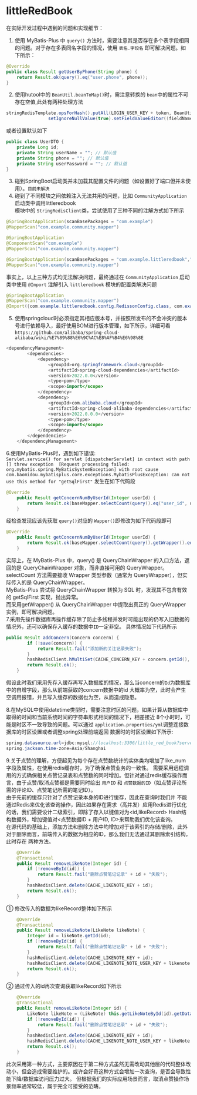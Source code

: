 # littleRedBook

在实际开发过程中遇到的问题和实现细节：

1. 使用 MyBatis-Plus 中 `query()` 方法时，需要注意其是否存在多个表字段相同的问题。对于存在多表同名字段的情况，使用 `表名.字段名` 即可解决问题。如下所示：

```java
@Override
public class Result getUserByPhone(String phone) {
    return Result.ok(query().eq("user.phone", phone));
}
```
2. 使用hutool中的 `BeanUtil.beanToMap()`时，需注意转换的 `bean`中的属性不可存在空值,此处有两种处理方法

```java
stringRedisTemplate.opsForHash().putAll(LOGIN_USER_KEY + token, BeanUtil.beanToMap(userDTO, new HashMap<>(), CopyOptions.create().
                setIgnoreNullValue(true).setFieldValueEditor((fieldName, fieldValue) -> fieldValue == null ? null : fieldValue.toString())));
```

或者设置默认如下

```java
public class UserDTO {
    private Long id;
    private String userName = ""; // 默认值
    private String phone = ""; // 默认值
    private String userPassword = ""; // 默认值
}
```

3. 碰到SpringBoot启动类并未加载其配置文件的问题（如设置好了端口但并未使用）。`目前未解决`
4. 碰到了不同模块之间依赖注入无法共用的问题，比如 `CommunityApplication`启动类中调用littleredbook  
模块中的 `StringRedisClient`类，尝试使用了三种不同的注解方式如下所示
```java
@SpringBootApplication(scanBasePackages = "com.example")
@MapperScan("com.example.community.mapper")
```
```java
@SpringBootApplication
@ComponentScan("com.example")
@MapperScan("com.example.community.mapper")
```
```java
@SpringBootApplication(scanBasePackages = "com.example.littleredbook","com.example.community")
@MapperScan("com.example.community.mapper")
```
事实上，以上三种方式均无法解决问题，最终通过在 `CommunityApplication` 启动类中使用 `@Import` 注解引入 `littleredbook` 模块的配置类解决问题
```java
@SpringBootApplication
@MapperScan("com.example.community.mapper")
@Import({com.example.littleredbook.config.RedissonConfig.class, com.example.littleredbook.utils.StringRedisClient.class})
```
5. 使用springcloud时必须指定其相应版本号，并按照所发布的不会冲突的版本号进行依赖导入，最好使用BOM进行版本管理，如下所示，详细可看  
`https://github.com/alibaba/spring-cloud-alibaba/wiki/%E7%89%88%E6%9C%AC%E8%AF%B4%E6%98%8E`
```java
<dependencyManagement>
        <dependencies>
            <dependency>
                <groupId>org.springframework.cloud</groupId>
                <artifactId>spring-cloud-dependencies</artifactId>
                <version>2022.0.0</version>
                <type>pom</type>
                <scope>import</scope>
            </dependency>
            <dependency>
                <groupId>com.alibaba.cloud</groupId>
                <artifactId>spring-cloud-alibaba-dependencies</artifactId>
                <version>2022.0.0.0</version>
                <type>pom</type>
                <scope>import</scope>
            </dependency>
        </dependencies>
    </dependencyManagement>
```  
6.使用MyBatis-Plus时，遇到如下错误:  
`Servlet.service() for servlet [dispatcherServlet] in context with path [] threw exception 
[Request processing failed: org.mybatis.spring.MyBatisSystemException]
with root cause  com.baomidou.mybatisplus.core.exceptions.MybatisPlusException: can not use this method for "getSqlFirst"`
发生在如下代码段
```java
@Override
    public Result getConcernNumByUserId(Integer userId) {
        return Result.ok(baseMapper.selectCount(query().eq("user_id", userId)));
    }
```
经检查发现应该先获取 `query()`对应的 `Wapper()`即修改为如下代码段即可  
```java
@Override
    public Result getConcernNumByUserId(Integer userId) {
        return Result.ok(baseMapper.selectCount(query().getWrapper().eq("user_id", userId)));
    }
```
实际上，在 MyBatis-Plus 中，query() 是 QueryChainWrapper 的入口方法，返回的是 QueryChainWrapper 对象，而非直接可用的 QueryWrapper。  
selectCount 方法需要接收 Wrapper<T> 类型参数（通常为 QueryWrapper），但实际传入的是 QueryChainWrapper。  
MyBatis-Plus 尝试将 QueryChainWrapper 转换为 SQL 时，发现其不包含有效的 getSqlFirst 实现，抛出异常。  
而采用getWrapper() 从 QueryChainWrapper 中提取出真正的 QueryWrapper 实例，即可解决问题。  
7.采用先操作数据库再操作缓存除了防止多线程并发时可能出现的仍写入旧数据的情况外，还可以确保存入缓存的数据中`ID`一定非空。
具体情况如下代码所示
```java
public Result addConcern(Concern concern) {
        if (!save(concern)) {
            return Result.fail("添加新的关注记录失败");
        }
        hashRedisClient.hMultiSet(CACHE_CONCERN_KEY + concern.getId(), concern);
        return Result.ok();
    }
```
假设此时我们采用先存入缓存再写入数据库的情况，那么当concern的`Id`为数据库中的自增字段，那么从前端获取的concern数据中的id
大概率为空，此时会产生空调用报错，并且写入缓存的数据也为空，从而造成隐患。
  
8.在MySQL中使用datetime类型时，需要注意时区的问题，如果计算从数据库中取得的时间和当前系统时间的字符串形式相同的情况下，相差接近
8个小时时，可能是时区不一致导致的问题。可以通过 `application.properties/yml`调整连接数据库的时区设置或者调整spring处理前端返回
数据时的时区设置如下所示:
```java
spring.datasource.url=jdbc:mysql://localhost:3306/little_red_book?serverTimezone=Asia/Shanghai
spring.jackson.time-zone=Asia/Shanghai
```
  
9.关于点赞的理解，方便起见为每个存在点赞数统计的实体类均增加了like_num字段及属性，在使用redis缓存时，为了确保点赞业务的一致性。
需要采用远程调用的方式确保相关点赞记录表和点赞数的同时增加。但针对通过redis缓存操作而言，由于点赞/取消点赞都是需要同时给出 `用户ID`
和 `点赞数据的ID`（如点赞评论所需的评论ID、点赞笔记所需的笔记ID）。  
由于先前的缓存只针对了点赞记录本身的ID进行缓存，因此在查询时我们并
不能通过Redis来优化该查询操作，因此如果存在需求（高并发）应用Redis进行优化的话，我们需要设计二级索引，即除了存入以键值对为<id,likeRecord>
Hash结构数据外，增加键值对<点赞数据ID + 用户ID, ID>来帮助我们优化该查询。  
在源代码的基础上，添加方法和删除方法中均增加对于该索引的存储/删除，此外对于删除而言，前端传入的数据为相应的ID，那么我们无法通过其删除索引结构，此时存在
两种方法。
```java
    @Override
    @Transactional
    public Result removeLikeNote(Integer id) {
        if (!removeById(id)) {
            return Result.fail("删除点赞笔记记录" + id + "失败");
        }
        hashRedisClient.delete(CACHE_LIKENOTE_KEY + id);
        return Result.ok();
    }
```
① 修改传入的数据为likeRecord整体如下所示
```java
    @Override
    @Transactional
    public Result removeLikeNote(LikeNote likeNote) {
        Integer id = likeNote.getId(id);
        if (!removeById(id) {
            return Result.fail("删除点赞笔记记录" + id + "失败");
        }
        hashRedisClient.delete(CACHE_LIKENOTE_KEY + id);
        hashRedisClient.delete(CACHE_LIKENOTE_NOTE_USER_KEY + likenote.getNoteId() + ":" + likenote.getUserId());
        return Result.ok();
    }
```
② 通过传入的id再次查询获取likeRecord如下所示
```java
    @Override
    @Transactional
    public Result removeLikeNote(Integer id) {
        LikeNote likeNote = (LikeNote) this.getLikeNoteById(id).getData();
        if (!removeById(id)) {
            return Result.fail("删除点赞笔记记录" + id + "失败");
        }
        hashRedisClient.delete(CACHE_LIKENOTE_KEY + id);
        hashRedisClient.delete(CACHE_LIKENOTE_NOTE_USER_KEY + likeNote.getNoteId() + ":" + likeNote.getUserId());
        return Result.ok();
    }
```
此次采用第一种方式，主要原因在于第二种方式虽然无需改动其他层的代码整体改动小，但会造成需要维护的。或许会好奇这种方式会增加一次查询，是否会导致性能下降/数据库访问压力过大。
但根据我们的实际应用场景而言，取消点赞操作场景频率通常较低，属于完全可接受的范畴。
